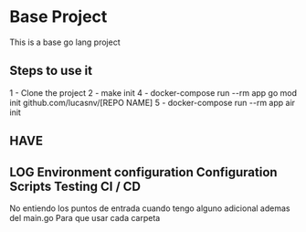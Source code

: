 Base Project
=======
This is a base go lang project



Steps to use it
----
1 - Clone the project
2 - make init
4 - docker-compose run --rm app go mod init github.com/lucasnv/[REPO NAME]
5 - docker-compose run --rm app air init


HAVE
------------
LOG
Environment configuration
Configuration
Scripts
Testing
CI / CD
-----------
No entiendo los puntos de entrada cuando tengo alguno adicional ademas del main.go
Para que usar cada carpeta

